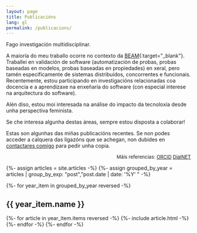 ```yaml
---
layout: page
title: Publicacións
lang: gl
permalink: /publicacions/
---
```


Fago investigación multidisciplinar.

A maioría do meu traballo ocorre no contexto da [BEAM][beam]{:target="_blank"}. Traballei en validación de software (automatización de probas, probas baseadas en modelos, probas baseadas en propiedades) en xeral, pero tamén especificamente de sistemas distribuídos, concorrentes e funcionais. Recentemente, estou participando en investigacións relacionadas coa docencia e a aprendizaxe na enxeñaría do software (con especial interese na arquitectura do software).

Alén diso, estou moi interesada na análise do impacto da tecnoloxía desde unha perspectiva feminista. 

Se che interesa algunha destas áreas, sempre estou disposta a colaborar!

Estas son algunhas das miñas publicacións recentes. Se non podes acceder a calquera das ligazóns que se achegan, non dubides en <a href="mailto:lcastro@udc.gal">contactares comigo</a> para pedir unha copia.

<div style="font-size: small; text-align: right">
Máis referencias:
<a href="https://orcid.org/0000-0002-3028-1523" class="articles" rel="external nofollow noopener" target="_blank">ORCID</a>
<a href="https://dialnet.unirioja.es/servlet/autor?codigo=2608289" class="articles" rel="external nofollow noopener" target="_blank">DialNET</a>
</div>

{%- assign articles = site.articles -%}
{%- assign grouped_by_year = articles | group_by_exp: "post","post.date | date: '%Y' " -%}

{%- for year_item in grouped_by_year reversed -%}
<span style="display: block; ">
  <h2>{{ year_item.name }}</h2>
  {%- for article in year_item.items reversed -%}
    {%- include article.html -%}
  {%- endfor -%}
{%- endfor -%}

[beam]: https://www.erlang.org/blog/a-brief-beam-primer